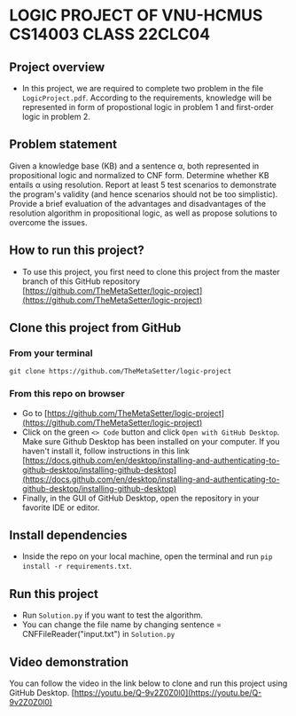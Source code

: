 # LOGIC PROJECT OF VNU-HCMUS CS14003 CLASS 22CLC04
## Project overview
- In this project, we are required to complete two problem in the file ```LogicProject.pdf```. According to the requirements, knowledge will be represented in form of propostional logic in problem 1 and first-order logic in problem 2.

## Problem statement
Given a knowledge base (KB) and a sentence α, both represented in propositional logic and normalized to CNF form. Determine whether KB entails α using resolution.
Report at least 5 test scenarios to demonstrate the program's validity (and hence scenarios should not be too simplistic). Provide a brief evaluation of the advantages and disadvantages of the resolution algorithm in propositional logic, as well as propose solutions to overcome the issues.

## How to run this project?
- To use this project, you first need to clone this project from the master branch of this GitHub repository [https://github.com/TheMetaSetter/logic-project](https://github.com/TheMetaSetter/logic-project)
## Clone this project from GitHub
### From your terminal
```git clone https://github.com/TheMetaSetter/logic-project```
### From this repo on browser
- Go to [https://github.com/TheMetaSetter/logic-project](https://github.com/TheMetaSetter/logic-project)
- Click on the green ```<> Code``` button and click ```Open with GitHub Desktop```. Make sure Github Desktop has been installed on your computer. If you haven't install it, follow instructions in this link [https://docs.github.com/en/desktop/installing-and-authenticating-to-github-desktop/installing-github-desktop](https://docs.github.com/en/desktop/installing-and-authenticating-to-github-desktop/installing-github-desktop)
- Finally, in the GUI of GitHub Desktop, open the repository in your favorite IDE or editor.
## Install dependencies
- Inside the repo on your local machine, open the terminal and run ```pip install -r requirements.txt```.
## Run this project
- Run ```Solution.py``` if you want to test the algorithm.
- You can change the file name by changing sentence = CNFFileReader("input.txt") in ```Solution.py``` 

## Video demonstration
You can follow the video in the link below to clone and run this project using GitHub Desktop.
[https://youtu.be/Q-9v2Z0Z0l0](https://youtu.be/Q-9v2Z0Z0l0)
